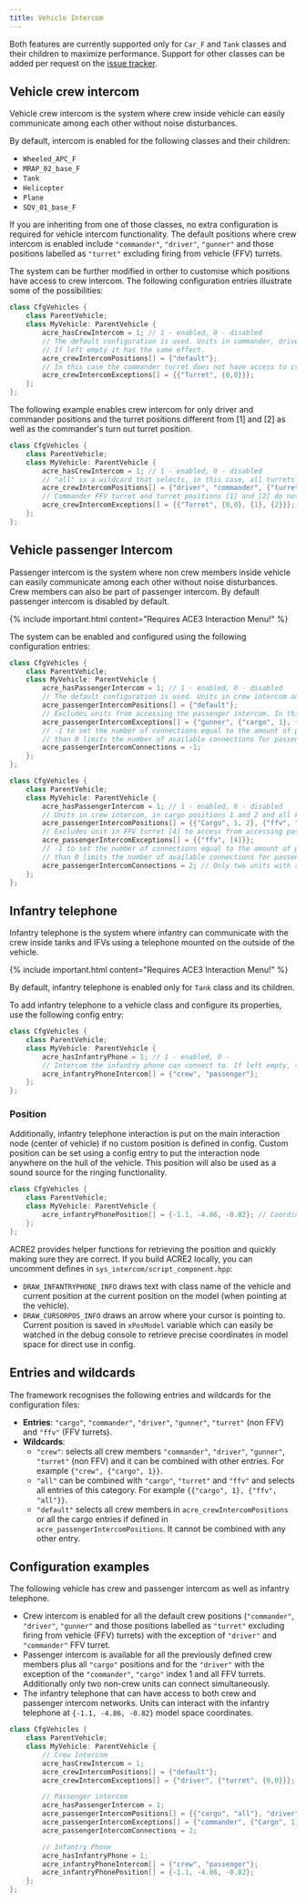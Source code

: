 ```yaml
---
title: Vehicle Intercom
---
```


Both features are currently supported only for `Car_F` and `Tank` classes and their children to maximize performance. Support for other classes can be added per request on the [issue tracker](https://github.com/IDI-Systems/acre2/issues).

## Vehicle crew intercom

Vehicle crew intercom is the system where crew inside vehicle can easily communicate among each other without noise disturbances.

By default, intercom is enabled for the following classes and their children:

- `Wheeled_APC_F`
- `MRAP_02_base_F`
- `Tank`
- `Helicopter`
- `Plane`
- `SDV_01_base_F`

If you are inheriting from one of those classes, no extra configuration is required for vehicle intercom functionality. The default positions where crew intercom is enabled include `"commander"`, `"driver"`, `"gunner"` and those positions labelled as `"turret"` excluding firing from vehicle (FFV) turrets.

The system can be further modified in orther to customise which positions have access to crew intercom. The following configuration entries illustrate some of the possibilities:

```cpp
class CfgVehicles {
    class ParentVehicle;
    class MyVehicle: ParentVehicle {
        acre_hasCrewIntercom = 1; // 1 - enabled, 0 - disabled
        // The default configuration is used. Units in commander, driver, gunner and turret (excluding FFV) have access to crew intercom.
        // If left empty it has the same effect.
        acre_crewIntercomPositions[] = {"default"};
        // In this case the commander turret does not have access to crew intercom (unit is "turned out"). This can be useful for historical vehicles.
        acre_crewIntercomExceptions[] = {{"Turret", {0,0}}};
    };
};
```

The following example enables crew intercom for only driver and commander positions and the turret positions different from [1] and [2] as well as the commander's turn out turret position.

```cpp
class CfgVehicles {
    class ParentVehicle;
    class MyVehicle: ParentVehicle {
        acre_hasCrewIntercom = 1; // 1 - enabled, 0 - disabled
        // "all" is a wildcard that selects, in this case, all turrets (not including ffv).
        acre_crewIntercomPositions[] = {"driver", "commander", {"turret", "all"}};
        // Commander FFV turret and turret positions [1] and [2] do not have access to crew intercom.
        acre_crewIntercomExceptions[] = {{"Turret", {0,0}, {1}, {2}}};
    };
};
```
## Vehicle passenger Intercom

Passenger intercom is the system where non crew members inside vehicle can easily communicate among each other without noise disturbances. Crew members can also be part of passenger intercom.
By default passenger intercom is disabled by default.

{% include important.html content="Requires ACE3 Interaction Menu!" %}

The system can be enabled and configured using the following configuration entries:

```cpp
class CfgVehicles {
    class ParentVehicle;
    class MyVehicle: ParentVehicle {
        acre_hasPassengerIntercom = 1; // 1 - enabled, 0 - disabled
        // The default configuration is used. Units in crew intercom and in cargo positions have access to the passenger intercom. If left empty it has the same effect.
        acre_passengerIntercomPositions[] = {"default"};
        // Excludes units from accessing the passenger intercom. In this example, gunner, cargo index 1 and all FFV turrets do not have access to passenger intercom.
        acre_passengerIntercomExceptions[] = {"gunner", {"cargo", 1}, {"ffv", "all"}};
        // -1 to set the number of connections equal to the amount of passenger intercom positions. A number greater
        // than 0 limits the number of available connections for passengers. Crew members do not use this number.
        acre_passengerIntercomConnections = -1;
    };
};
```

```cpp
class CfgVehicles {
    class ParentVehicle;
    class MyVehicle: ParentVehicle {
        acre_hasPassengerIntercom = 1; // 1 - enabled, 0 - disabled
        // Units in crew intercom, in cargo positions 1 and 2 and all FFV turrets have access to the passenger intercom.
        acre_passengerIntercomPositions[] = {{"Cargo", 1, 2}, {"ffv", "all"}};
        // Excludes unit in FFV turret [4] to access from accessing passenger intercom.
        acre_passengerIntercomExceptions[] = {{"ffv", [4]}};
        // -1 to set the number of connections equal to the amount of passenger intercom positions. A number greater
        // than 0 limits the number of available connections for passengers. Crew members do not use this number.
        acre_passengerIntercomConnections = 2; // Only two units with access to passenger intercom can connect simultaneously.
    };
};
```

## Infantry telephone

Infantry telephone is the system where infantry can communicate with the crew inside tanks and IFVs using a telephone mounted on the outside of the vehicle.

{% include important.html content="Requires ACE3 Interaction Menu!" %}

By default, infantry telephone is enabled only for `Tank` class and its children.

To add infantry telephone to a vehicle class and configure its properties, use the following config entry:

```cpp
class CfgVehicles {
    class ParentVehicle;
    class MyVehicle: ParentVehicle {
        acre_hasInfantryPhone = 1; // 1 - enabled, 0 -
        // Intercom the infantry phone can connect to. If left empty, the infantry phone is able to connect to all available intercom networks. Supported entries are "crew" and "passenger".
        acre_infantryPhoneIntercom[] = {"crew", "passenger"};
    };
};
```

### Position

Additionally, infantry telephone interaction is put on the main interaction node (center of vehicle) if no custom position is defined in config. Custom position can be set using a config entry to put the interaction node anywhere on the hull of the vehicle. This position will also be used as a sound source for the ringing functionality.

```cpp
class CfgVehicles {
    class ParentVehicle;
    class MyVehicle: ParentVehicle {
        acre_infantryPhonePosition[] = {-1.1, -4.86, -0.82}; // Coordinates in model space or a string with a *memory point*.
    };
};
```

ACRE2 provides helper functions for retrieving the position and quickly making sure they are correct. If you build ACRE2 locally, you can uncomment defines in `sys_intercom/script_component.hpp`:

- `DRAW_INFANTRYPHONE_INFO` draws text with class name of the vehicle and current position at the current position on the model (when pointing at the vehicle).
- `DRAW_CURSORPOS_INFO` draws an arrow where your cursor is pointing to. Current position is saved in `xPosModel` variable which can easily be watched in the debug console to retrieve precise coordinates in model space for direct use in config.

## Entries and wildcards

The framework recognises the following entries and wildcards for the configuration files:

* **Entries**: `"cargo"`, `"commander"`, `"driver"`, `"gunner"`, `"turret"` (non FFV) and `"ffv"` (FFV turrets).
* **Wildcards**:
  * `"crew"`: selects all crew members `"commander"`, `"driver"`, `"gunner"`, `"turret"` (non FFV) and it can be combined with other entries. For example `{"crew", {"cargo", 1}}`.
  * `"all"` can be combined with  `"cargo"`, `"turret"` and `"ffv"` and selects all entries of this category. For example `{{"cargo", 1}, {"ffv", "all"}}`.
  * `"default"` selects all crew members in `acre_crewIntercomPositions` or all the cargo entries if defined in `acre_passengerIntercomPositions`. It cannot be combined with any other entry.

## Configuration examples

The following vehicle has crew and passenger intercom as well as infantry telephone.

* Crew intercom is enabled for all the default crew positions (`"commander"`, `"driver"`, `"gunner"` and those positions labelled as `"turret"` excluding firing from vehicle (FFV) turrets) with the exception of `"driver"` and `"commander"` FFV turret.
* Passenger intercom is available for all the previously defined crew members plus all `"cargo"` positions and for the `"driver"` with the exception of the `"commander"`, `"cargo"` index 1 and all FFV turrets. Additionally only two non-crew units can connect simultaneously.
* The infantry telephone that can have access to both crew and passenger intercom networks. Units can interact with the infantry telephone at  `{-1.1, -4.86, -0.82}` model space coordinates.

```cpp
class CfgVehicles {
    class ParentVehicle;
    class MyVehicle: ParentVehicle {
        // Crew Intercom
        acre_hasCrewIntercom = 1;
        acre_crewIntercomPositions[] = {"default"};
        acre_crewIntercomExceptions[] = {"driver", {"turret", {0,0}}};

        // Passenger intercom
        acre_hasPassengerIntercom = 1;
        acre_passengerIntercomPositions[] = {{"cargo", "all"}, "driver"};
        acre_passengerIntercomExceptions[] = {"commander", {"Cargo", 1}, {"ffv", "all"}};
        acre_passengerIntercomConnections = 2;

        // Infantry Phone
        acre_hasInfantryPhone = 1;
        acre_infantryPhoneIntercom[] = {"crew", "passenger"};
        acre_infantryPhonePosition[] = {-1.1, -4.86, -0.82};
    };
};
```
